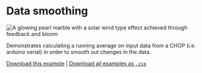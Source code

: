 # Data smoothing

![A glowing pearl marble with a solar wind type effect achieved through feedback and bloom](pearlball.gif)

Demonstrates calculating a running average on input data from a CHOP (i.e. arduino serial) in order to smooth out changes in the data.

[Download this example](https://github.com/XRRCA/CreativeCoding/raw/main/touchdesigner/data-smoothing/data-smoothing.toe) | [Download all examples as `.zip`](https://github.com/XRRCA/CreativeCoding/archive/refs/heads/main.zip)
